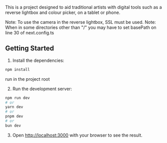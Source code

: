 This is a project designed to aid traditional artists with digital tools such as a reverse lightbox and colour picker, on a tablet or phone.

Note: To use the camera in the reverse lightbox, SSL must be used.
Note: When in some directories other than "/" you may have to set basePath on line 30 of next.config.ts

## Getting Started

1. Install the dependencies:

```bash
npm install
```
run in the project root

2. Run the development server:

```bash
npm run dev
# or
yarn dev
# or
pnpm dev
# or
bun dev
```

3. Open [http://localhost:3000](http://localhost:3000) with your browser to see the result.